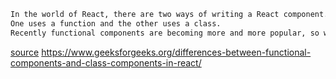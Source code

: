 ```html
In the world of React, there are two ways of writing a React component.
One uses a function and the other uses a class.
Recently functional components are becoming more and more popular, so why is that?
```

[source](https://www.twilio.com/blog/react-choose-functional-components)
https://www.geeksforgeeks.org/differences-between-functional-components-and-class-components-in-react/
